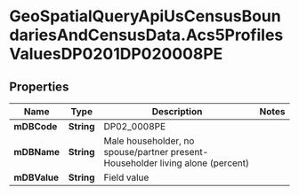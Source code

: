 # GeoSpatialQueryApiUsCensusBoundariesAndCensusData.Acs5ProfilesValuesDP0201DP020008PE

## Properties

Name | Type | Description | Notes
------------ | ------------- | ------------- | -------------
**mDBCode** | **String** | DP02_0008PE | 
**mDBName** | **String** | Male householder, no spouse/partner present- Householder living alone (percent) | 
**mDBValue** | **String** | Field value | 


